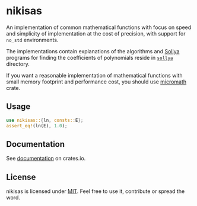 # nikisas

An implementation of common mathematical functions with focus on speed and
simplicity of implementation at the cost of precision, with support for `no_std`
environments.

The implementations contain explanations of the algorithms and
[Sollya](http://sollya.gforge.inria.fr/) programs for finding the coefficients
of polynomials reside in [`sollya`](sollya) directory.

If you want a reasonable implementation of mathematical functions with small
memory footprint and performance cost, you should use
[micromath](https://crates.io/crates/micromath) crate.

## Usage

```rust
use nikisas::{ln, consts::E};
assert_eq!(ln(E), 1.0);
```

## Documentation

See [documentation](https://crates.io/crates/nikisas) on crates.io.

## License

nikisas is licensed under [MIT](LICENSE). Feel free to use it, contribute or spread the word.
